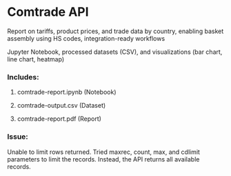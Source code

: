 # Comtrade API

Report on tariffs, product prices, and trade data by country, enabling basket assembly using HS codes, integration-ready workflows

Jupyter Notebook, processed datasets (CSV), and visualizations (bar chart, line chart, heatmap)

### Includes:

1. comtrade-report.ipynb (Notebook)

2. comtrade-output.csv (Dataset)

3. comtrade-report.pdf (Report)

### Issue:

Unable to limit rows returned. Tried maxrec, count, max, and cdlimit parameters to limit the records. Instead, the API returns all available records.